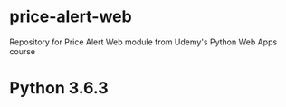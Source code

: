 # price-alert-web
Repository for Price Alert Web module from Udemy's Python Web Apps course


# Python 3.6.3
